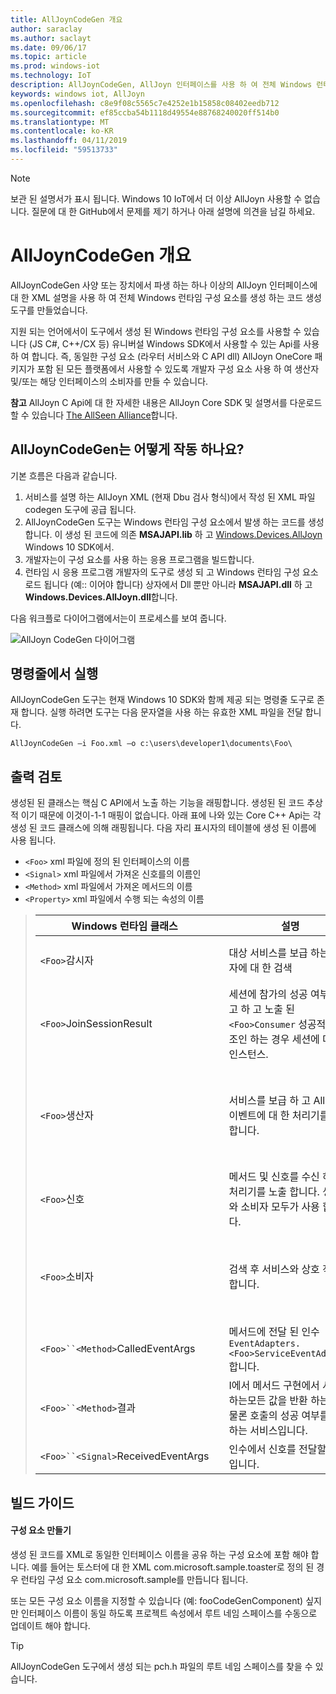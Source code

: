 ```yaml
---
title: AllJoynCodeGen 개요
author: saraclay
ms.author: saclayt
ms.date: 09/06/17
ms.topic: article
ms.prod: windows-iot
ms.technology: IoT
description: AllJoynCodeGen, AllJoyn 인터페이스를 사용 하 여 전체 Windows 런타임 구성 요소를 생성 하는 코드 생성 도구에 알아봅니다.
keywords: windows iot, AllJoyn
ms.openlocfilehash: c8e9f08c5565c7e4252e1b15858c08402eedb712
ms.sourcegitcommit: ef85ccba54b1118d49554e88768240020ff514b0
ms.translationtype: MT
ms.contentlocale: ko-KR
ms.lasthandoff: 04/11/2019
ms.locfileid: "59513733"
---
```

> [!NOTE]
> 보관 된 설명서가 표시 됩니다. Windows 10 IoT에서 더 이상 AllJoyn 사용할 수 없습니다. 질문에 대 한 GitHub에서 문제를 제기 하거나 아래 설명에 의견을 남길 하세요.

# <a name="alljoyncodegen-overview"></a>AllJoynCodeGen 개요

AllJoynCodeGen 사양 또는 장치에서 파생 하는 하나 이상의 AllJoyn 인터페이스에 대 한 XML 설명을 사용 하 여 전체 Windows 런타임 구성 요소를 생성 하는 코드 생성 도구를 만들었습니다.

지원 되는 언어에서이 도구에서 생성 된 Windows 런타임 구성 요소를 사용할 수 있습니다 (JS C#, C++/CX 등) 유니버설 Windows SDK에서 사용할 수 있는 Api를 사용 하 여 합니다. 즉, 동일한 구성 요소 (라우터 서비스와 C API dll) AllJoyn OneCore 패키지가 포함 된 모든 플랫폼에서 사용할 수 있도록 개발자 구성 요소 사용 하 여 생산자 및/또는 해당 인터페이스의 소비자를 만들 수 있습니다. 

**참고** AllJoyn C Api에 대 한 자세한 내용은 AllJoyn Core SDK 및 설명서를 다운로드할 수 있습니다 [The AllSeen Alliance](http://go.microsoft.com/fwlink/?LinkId=524584)합니다.

## <a name="how-does-alljoyncodegen-work"></a>AllJoynCodeGen는 어떻게 작동 하나요?

기본 흐름은 다음과 같습니다.

1. 서비스를 설명 하는 AllJoyn XML (현재 Dbu 검사 형식)에서 작성 된 XML 파일 codegen 도구에 공급 됩니다.
2. AllJoynCodeGen 도구는 Windows 런타임 구성 요소에서 발생 하는 코드를 생성 합니다. 이 생성 된 코드에 의존 **MSAJAPI.lib** 하 고 [Windows.Devices.AllJoyn](https://msdn.microsoft.com/library/windows/apps/xaml/windows.devices.alljoyn.aspx) Windows 10 SDK에서.
3. 개발자는이 구성 요소를 사용 하는 응용 프로그램을 빌드합니다.
4. 런타임 시 응용 프로그램 개발자의 도구로 생성 되 고 Windows 런타임 구성 요소 로드 됩니다 (예:: 이어야 합니다) 상자에서 Dll 뿐만 아니라 **MSAJAPI.dll** 하 고 **Windows.Devices.AllJoyn.dll**합니다.

다음 워크플로 다이어그램에서는이 프로세스를 보여 줍니다.

![AllJoyn CodeGen 다이어그램](../media/AllJoyn/alljoyncodegen.png)

## <a name="running-from-the-command-line"></a>명령줄에서 실행

AllJoynCodeGen 도구는 현재 Windows 10 SDK와 함께 제공 되는 명령줄 도구로 존재 합니다. 실행 하려면 도구는 다음 문자열을 사용 하는 유효한 XML 파일을 전달 합니다.

    AllJoynCodeGen –i Foo.xml –o c:\users\developer1\documents\Foo\

## <a name="reviewing-the-output"></a>출력 검토

생성된 된 클래스는 핵심 C API에서 노출 하는 기능을 래핑합니다. 생성된 된 코드 추상적 이기 때문에 이것이-1-1 매핑이 없습니다. 아래 표에 나와 있는 Core C++ Api는 각 생성 된 코드 클래스에 의해 래핑됩니다. 다음 자리 표시자의 테이블에 생성 된 이름에 사용 됩니다.

* `<Foo>` xml 파일에 정의 된 인터페이스의 이름
* `<Signal>` xml 파일에서 가져온 신호를의 이름인
* `<Method>` xml 파일에서 가져온 메서드의 이름
* `<Property>` xml 파일에서 수행 되는 속성의 이름


> | Windows 런타임 클래스 |  | 설명 | 핵심 C++ API |
> | ------------------------ | --- | --------- | ---------- |
> | `<Foo>`감시자 |  | 대상 서비스를 보급 하는 생산자에 대 한 검색 | *BusListener* 클래스 *BusAttachment* 클래스 |
> | `<Foo>`JoinSessionResult |  | 세션에 참가의 성공 여부를 보고 하 고 노출 된 `<Foo>Consumer` 성공적으로 조인 하는 경우 세션에 대 한 인스턴스. | *JoinSessionAsyncCB* class; *QStatus* |
> | `<Foo>`생산자 |  | 서비스를 보급 하 고 AllJoyn 이벤트에 대 한 처리기를 노출 합니다. | *BusObject* 클래스 *BusAttachment* 클래스 *InterfaceDescription* 클래스 *SessionPortListener* 클래스 *메시지* 클래스 |
> | `<Foo>`신호 |  | 메서드 및 신호를 수신 하는 처리기를 노출 합니다. 생산자와 소비자 모두가 사용 합니다. | *BusObject* 클래스 *InterfaceDescription* 클래스 *메시지* 클래스 |
> | `<Foo>`소비자 |  | 검색 후 서비스와 상호 작용 합니다. | *ProxyBusObject* 클래스 *InterfaceDescription* 클래스 *SessionListener* 클래스 *메시지* 클래스 |
> | `<Foo>``<Method>`CalledEventArgs |  | 메서드에 전달 된 인수 `EventAdapters.<Foo>ServiceEventAdapter`합니다. | *메시지* 클래스 |
> | `<Foo>``<Method>`결과 |  | I에서 메서드 구현에서 사용 하는<Foo>모든 값을 반환 하는 것은 물론 호출의 성공 여부를 보고 하는 서비스입니다. | *메시지* 클래스 *QStatus* |
> | `<Foo>``<Signal>`ReceivedEventArgs |  | 인수에서 신호를 전달할 <Foo>신호입니다. | *메시지* 클래스 |


## <a name="build-guide"></a>빌드 가이드

#### <a name="creating-the-component"></a>구성 요소 만들기

생성 된 코드를 XML로 동일한 인터페이스 이름을 공유 하는 구성 요소에 포함 해야 합니다. 예를 들어는 토스터에 대 한 XML com.microsoft.sample.toaster로 정의 된 경우 런타임 구성 요소 com.microsoft.sample를 만듭니다 됩니다. 

또는 모든 구성 요소 이름을 지정할 수 있습니다 (예: fooCodeGenComponent) 싶지만 인터페이스 이름이 동일 하도록 프로젝트 속성에서 루트 네임 스페이스를 수동으로 업데이트 해야 합니다.

> [!TIP]
> AllJoynCodeGen 도구에서 생성 되는 pch.h 파일의 루트 네임 스페이스를 찾을 수 있습니다.
